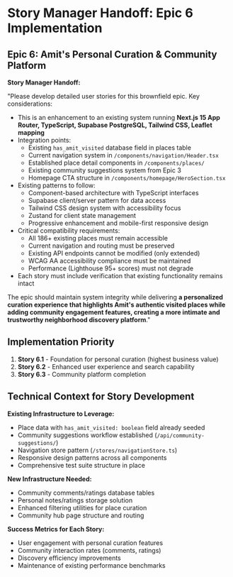 # Story Manager Handoff: Epic 6 Implementation

## Epic 6: Amit's Personal Curation & Community Platform

**Story Manager Handoff:**

"Please develop detailed user stories for this brownfield epic. Key considerations:

- This is an enhancement to an existing system running **Next.js 15 App Router, TypeScript, Supabase PostgreSQL, Tailwind CSS, Leaflet mapping**
- Integration points: 
  - Existing `has_amit_visited` database field in places table
  - Current navigation system in `/components/navigation/Header.tsx`
  - Established place detail components in `/components/places/`
  - Existing community suggestions system from Epic 3
  - Homepage CTA structure in `/components/homepage/HeroSection.tsx`
- Existing patterns to follow: 
  - Component-based architecture with TypeScript interfaces
  - Supabase client/server pattern for data access
  - Tailwind CSS design system with accessibility focus
  - Zustand for client state management
  - Progressive enhancement and mobile-first responsive design
- Critical compatibility requirements: 
  - All 186+ existing places must remain accessible
  - Current navigation and routing must be preserved
  - Existing API endpoints cannot be modified (only extended)
  - WCAG AA accessibility compliance must be maintained
  - Performance (Lighthouse 95+ scores) must not degrade
- Each story must include verification that existing functionality remains intact

The epic should maintain system integrity while delivering **a personalized curation experience that highlights Amit's authentic visited places while adding community engagement features, creating a more intimate and trustworthy neighborhood discovery platform**."

## Implementation Priority

1. **Story 6.1** - Foundation for personal curation (highest business value)
2. **Story 6.2** - Enhanced user experience and search capability  
3. **Story 6.3** - Community platform completion

## Technical Context for Story Development

**Existing Infrastructure to Leverage:**
- Place data with `has_amit_visited: boolean` field already seeded
- Community suggestions workflow established (`/api/community-suggestions/`)
- Navigation store pattern (`/stores/navigationStore.ts`)
- Responsive design patterns across all components
- Comprehensive test suite structure in place

**New Infrastructure Needed:**
- Community comments/ratings database tables
- Personal notes/ratings storage solution
- Enhanced filtering utilities for place curation
- Community hub page structure and routing

**Success Metrics for Each Story:**
- User engagement with personal curation features
- Community interaction rates (comments, ratings)
- Discovery efficiency improvements
- Maintenance of existing performance benchmarks